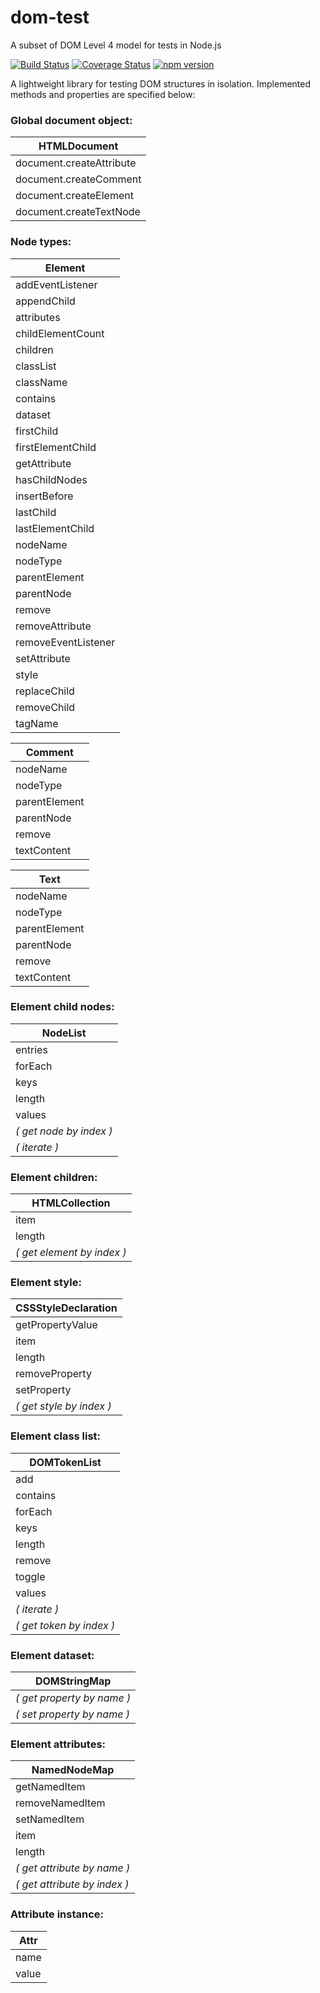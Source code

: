 # dom-test
A subset of DOM Level 4 model for tests in Node.js

[![Build Status](https://travis-ci.org/aswitalski/dom-test.svg?branch=master)](https://travis-ci.org/aswitalski/dom-test)
[![Coverage Status](https://coveralls.io/repos/github/aswitalski/dom-test/badge.svg)](https://coveralls.io/github/aswitalski/dom-test)
[![npm version](https://img.shields.io/npm/v/dom-test.svg?style=flat)](https://www.npmjs.com/package/dom-test)

A lightweight library for testing DOM structures in isolation.
Implemented methods and properties are specified below:

### Global document object:

| HTMLDocument |
|---|
| document.createAttribute |
| document.createComment |
| document.createElement |
| document.createTextNode |

### Node types:

| Element |
|---|
| addEventListener |
| appendChild |
| attributes |
| childElementCount |
| children |
| classList |
| className |
| contains |
| dataset |
| firstChild |
| firstElementChild |
| getAttribute |
| hasChildNodes |
| insertBefore |
| lastChild |
| lastElementChild |
| nodeName |
| nodeType |
| parentElement|
| parentNode |
| remove |
| removeAttribute |
| removeEventListener |
| setAttribute |
| style |
| replaceChild |
| removeChild |
| tagName |

| Comment |
|---|
| nodeName |
| nodeType |
| parentElement|
| parentNode |
| remove |
| textContent |

| Text |
|---|
| nodeName |
| nodeType |
| parentElement|
| parentNode |
| remove |
| textContent |

### Element child nodes:

| NodeList |
|---|
| entries |
| forEach |
| keys |
| length |
| values |
| *( get node by index )* |
| *( iterate )* |

### Element children:

| HTMLCollection |
|---|
| item |
| length |
| *( get element by index )* |

### Element style:

| CSSStyleDeclaration |
|---|
| getPropertyValue |
| item |
| length |
| removeProperty |
| setProperty |
| *( get style by index )* |

### Element class list:

| DOMTokenList |
|---|
| add |
| contains |
| forEach |
| keys |
| length |
| remove |
| toggle |
| values |
| *( iterate )* |
| *( get token by index )* |

### Element dataset:

| DOMStringMap |
|---|
| *( get property by name )* | 
| *( set property by name )* | 

### Element attributes:

| NamedNodeMap |
|---|
| getNamedItem |
| removeNamedItem |
| setNamedItem |
| item |
| length |
| *( get attribute by name )* |
| *( get attribute by index )* |

### Attribute instance:

| Attr |
|---|
| name |
| value |
